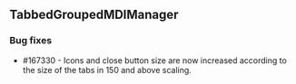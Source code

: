 ## TabbedGroupedMDIManager

### Bug fixes

* \#167330 - Icons and close button size are now increased according to the size of the tabs in 150 and above scaling.